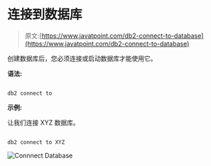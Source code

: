 # 连接到数据库

> 原文:[https://www.javatpoint.com/db2-connect-to-database](https://www.javatpoint.com/db2-connect-to-database)

创建数据库后，您必须连接或启动数据库才能使用它。

**语法:**

```

db2 connect to  
```

**示例:**

让我们连接 XYZ 数据库。

```

db2 connect to XYZ

```

![Connnect Database](../Images/1d72aee057f7cd74ac22247c0818ac7d.png)